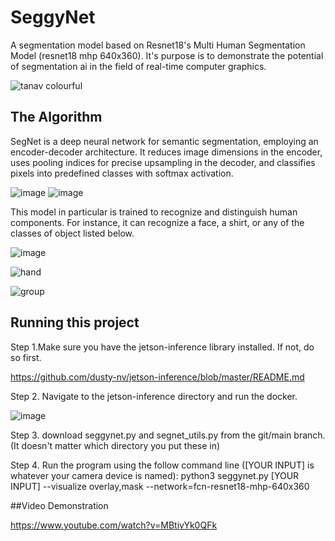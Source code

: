 # SeggyNet

A segmentation model based on Resnet18's Multi Human Segmentation Model (resnet18 mhp 640x360). It's purpose is to demonstrate the potential of segmentation ai in the field of real-time computer graphics.

![tanav colourful](https://github.com/sagmeister101/SeggyNet/assets/173954198/887198bc-4594-4670-9beb-fbf1abeae878)



## The Algorithm

SegNet is a deep neural network for semantic segmentation, employing an encoder-decoder architecture. It reduces image dimensions in the encoder, uses pooling indices for precise upsampling in the decoder, and classifies pixels into predefined classes with softmax activation. 

![image](https://github.com/sagmeister101/SeggyNet/assets/173954198/ff99ff39-ce06-47a4-ba5c-84d5caad761d)
![image](https://github.com/sagmeister101/SeggyNet/assets/173954198/59571480-c2a2-442a-869f-33f1059f588a)


This model in particular is trained to recognize and distinguish human components. For instance, it can recognize a face, a shirt, or any of the classes of object listed below.

![image](https://github.com/sagmeister101/SeggyNet/assets/173954198/d417be69-a61d-4f43-83e1-45e341323b10)

![hand](https://github.com/sagmeister101/SeggyNet/assets/173954198/c3034334-0fb0-4bd8-a603-fedfe0df65d3)

![group](https://github.com/sagmeister101/SeggyNet/assets/173954198/0808c005-0203-40b9-a94d-c96d98319ed4)


## Running this project

Step 1.Make sure you have the jetson-inference library installed. If not, do so first.

  https://github.com/dusty-nv/jetson-inference/blob/master/README.md

Step 2. Navigate to the jetson-inference directory and run the docker.

![image](https://github.com/sagmeister101/SeggyNet/assets/173954198/a5d3db28-3611-4fa6-9b80-4980378d521e)


Step 3. download seggynet.py and segnet_utils.py from the git/main branch.(It doesn't matter which directory you put these in)


Step 4. Run the program using the follow command line ([YOUR INPUT] is whatever your camera device is named):
   python3 seggynet.py [YOUR INPUT] --visualize overlay,mask --network=fcn-resnet18-mhp-640x360


##Video Demonstration

  https://www.youtube.com/watch?v=MBtivYk0QFk
    

